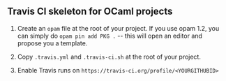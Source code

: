 ## Travis CI skeleton for OCaml projects

1. Create an `opam` file at the root of your project. If you use opam
   1.2, you can simply do `opam pin add PKG .` -- this will open an
   editor and propose you a template.

2. Copy `.travis.yml` and `.travis-ci.sh` at the root of your project.

3. Enable Travis runs on `https://travis-ci.org/profile/<YOURGITHUBID>`